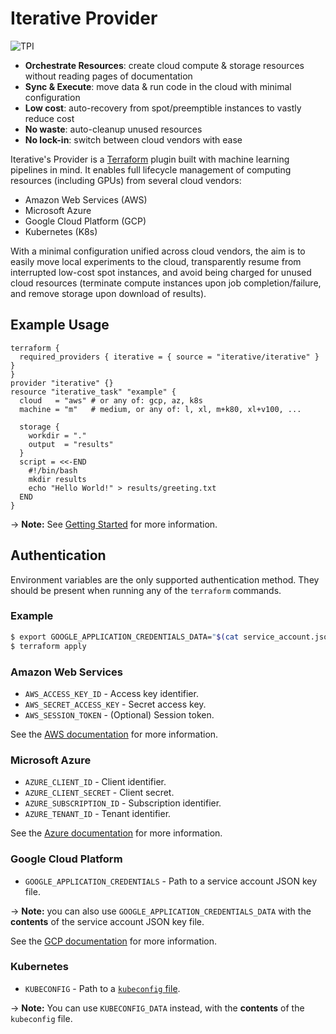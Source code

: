 # Iterative Provider

![TPI](https://static.iterative.ai/img/cml/banner-terraform.png)

- **Orchestrate Resources**: create cloud compute & storage resources without reading pages of documentation
- **Sync & Execute**: move data & run code in the cloud with minimal configuration
- **Low cost**: auto-recovery from spot/preemptible instances to vastly reduce cost
- **No waste**: auto-cleanup unused resources
- **No lock-in**: switch between cloud vendors with ease

Iterative's Provider is a [Terraform](https://terraform.io) plugin built with machine learning pipelines in mind. It enables full lifecycle management of computing resources (including GPUs) from several cloud vendors:

- Amazon Web Services (AWS)
- Microsoft Azure
- Google Cloud Platform (GCP)
- Kubernetes (K8s)

With a minimal configuration unified across cloud vendors, the aim is to easily move local experiments to the cloud, transparently resume from interrupted low-cost spot instances, and avoid being charged for unused cloud resources (terminate compute instances upon job completion/failure, and remove storage upon download of results).

## Example Usage

```hcl
terraform {
  required_providers { iterative = { source = "iterative/iterative" } }
}
provider "iterative" {}
resource "iterative_task" "example" {
  cloud   = "aws" # or any of: gcp, az, k8s
  machine = "m"   # medium, or any of: l, xl, m+k80, xl+v100, ...

  storage {
    workdir = "."
    output  = "results"
  }
  script = <<-END
    #!/bin/bash
    mkdir results
    echo "Hello World!" > results/greeting.txt
  END
}
```

-> **Note:** See [Getting Started](https://registry.terraform.io/providers/iterative/iterative/latest/docs/guides/getting-started) for more information.

## Authentication

Environment variables are the only supported authentication method. They should be present when running any of the `terraform` commands.

### Example

```bash
$ export GOOGLE_APPLICATION_CREDENTIALS_DATA="$(cat service_account.json)"
$ terraform apply
```

### Amazon Web Services

- `AWS_ACCESS_KEY_ID` - Access key identifier.
- `AWS_SECRET_ACCESS_KEY` - Secret access key.
- `AWS_SESSION_TOKEN` - (Optional) Session token.

See the [AWS documentation](https://docs.aws.amazon.com/cli/latest/userguide/cli-configure-envvars.html) for more information.

### Microsoft Azure

- `AZURE_CLIENT_ID` - Client identifier.
- `AZURE_CLIENT_SECRET` - Client secret.
- `AZURE_SUBSCRIPTION_ID` - Subscription identifier.
- `AZURE_TENANT_ID` - Tenant identifier.

See the [Azure documentation](https://docs.microsoft.com/en-us/python/api/azure-identity/azure.identity.environmentcredential) for more information.

### Google Cloud Platform

- `GOOGLE_APPLICATION_CREDENTIALS` - Path to a service account JSON key file.

-> **Note:** you can also use `GOOGLE_APPLICATION_CREDENTIALS_DATA` with the **contents** of the service account JSON key file.

See the [GCP documentation](https://cloud.google.com/docs/authentication/getting-started#creating_a_service_account) for more information.

### Kubernetes

- `KUBECONFIG` - Path to a [`kubeconfig` file](https://kubernetes.io/docs/concepts/configuration/organize-cluster-access-kubeconfig/#the-kubeconfig-environment-variable).

-> **Note:** You can use `KUBECONFIG_DATA` instead, with the **contents** of the `kubeconfig` file.
